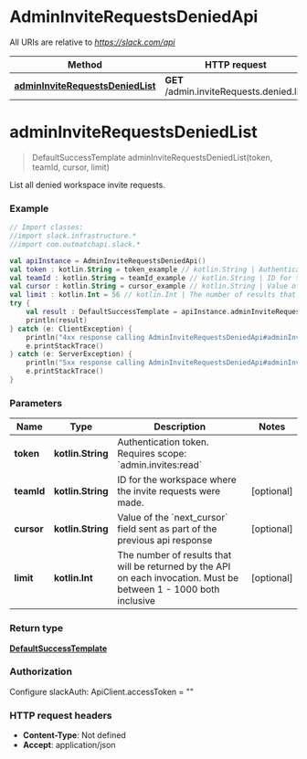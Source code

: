 # AdminInviteRequestsDeniedApi

All URIs are relative to *https://slack.com/api*

Method | HTTP request | Description
------------- | ------------- | -------------
[**adminInviteRequestsDeniedList**](AdminInviteRequestsDeniedApi.md#adminInviteRequestsDeniedList) | **GET** /admin.inviteRequests.denied.list | 


<a name="adminInviteRequestsDeniedList"></a>
# **adminInviteRequestsDeniedList**
> DefaultSuccessTemplate adminInviteRequestsDeniedList(token, teamId, cursor, limit)



List all denied workspace invite requests.

### Example
```kotlin
// Import classes:
//import slack.infrastructure.*
//import com.outmatchapi.slack.*

val apiInstance = AdminInviteRequestsDeniedApi()
val token : kotlin.String = token_example // kotlin.String | Authentication token. Requires scope: `admin.invites:read`
val teamId : kotlin.String = teamId_example // kotlin.String | ID for the workspace where the invite requests were made.
val cursor : kotlin.String = cursor_example // kotlin.String | Value of the `next_cursor` field sent as part of the previous api response
val limit : kotlin.Int = 56 // kotlin.Int | The number of results that will be returned by the API on each invocation. Must be between 1 - 1000 both inclusive
try {
    val result : DefaultSuccessTemplate = apiInstance.adminInviteRequestsDeniedList(token, teamId, cursor, limit)
    println(result)
} catch (e: ClientException) {
    println("4xx response calling AdminInviteRequestsDeniedApi#adminInviteRequestsDeniedList")
    e.printStackTrace()
} catch (e: ServerException) {
    println("5xx response calling AdminInviteRequestsDeniedApi#adminInviteRequestsDeniedList")
    e.printStackTrace()
}
```

### Parameters

Name | Type | Description  | Notes
------------- | ------------- | ------------- | -------------
 **token** | **kotlin.String**| Authentication token. Requires scope: &#x60;admin.invites:read&#x60; |
 **teamId** | **kotlin.String**| ID for the workspace where the invite requests were made. | [optional]
 **cursor** | **kotlin.String**| Value of the &#x60;next_cursor&#x60; field sent as part of the previous api response | [optional]
 **limit** | **kotlin.Int**| The number of results that will be returned by the API on each invocation. Must be between 1 - 1000 both inclusive | [optional]

### Return type

[**DefaultSuccessTemplate**](DefaultSuccessTemplate.md)

### Authorization


Configure slackAuth:
    ApiClient.accessToken = ""

### HTTP request headers

 - **Content-Type**: Not defined
 - **Accept**: application/json

